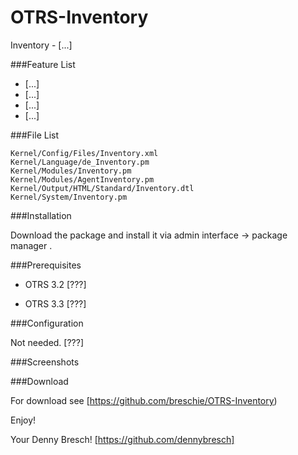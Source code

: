 OTRS-Inventory
==============

Inventory - [...]

###Feature List

- [...]
- [...]
- [...]
- [...]


###File List

	Kernel/Config/Files/Inventory.xml
	Kernel/Language/de_Inventory.pm
	Kernel/Modules/Inventory.pm
	Kernel/Modules/AgentInventory.pm
	Kernel/Output/HTML/Standard/Inventory.dtl
	Kernel/System/Inventory.pm


###Installation

Download the package and install it via admin interface -> package manager .


###Prerequisites

- OTRS 3.2 [???]

- OTRS 3.3 [???]

###Configuration

Not needed. [???]


###Screenshots


###Download

For download see [https://github.com/breschie/OTRS-Inventory)


Enjoy!

 Your Denny Bresch!
 [https://github.com/dennybresch]
